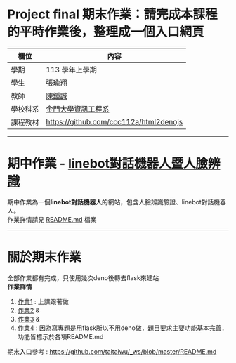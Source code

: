 # Project final 期末作業：請完成本課程的平時作業後，整理成一個入口網頁

欄位 | 內容
-----|--------
學期 | 113 學年上學期
學生 |  張瑜翔
教師 | [陳鍾誠](https://www.nqu.edu.tw/educsie/index.php?act=blog&code=list&ids=4)
學校科系 | [金門大學資訊工程系](https://www.nqu.edu.tw/educsie/index.php)
課程教材 | https://github.com/ccc112a/html2denojs

---

# 期中作業 - [linebot對話機器人暨人臉辨識](https://github.com/yuyuhsiang/Homework/tree/main/midterm_project)

期中作業為一個**linebot對話機器人**的網站，包含人臉辨識驗證、linebot對話機器人。<br>
作業詳情請見 [README.md](https://github.com/yuyuhsiang/Homework/blob/main/midterm_project/README.md) 檔案


---

# 關於期末作業 
全部作業都有完成，只使用幾次deno後轉去flask來建站<br>
**作業詳情**
1. [作業1](https://github.com/yuyuhsiang/Homework/tree/main/week1) : 上課跟著做
2. [作業2](https://github.com/yuyuhsiang/Homework/tree/main/week2) &
3. [作業3](https://github.com/yuyuhsiang/Homework/tree/main/week3) &
4. [作業4](https://github.com/yuyuhsiang/Homework/tree/main/week4) : 
因為寫專題是用flask所以不用deno做，題目要求主要功能基本完善，功能皆標示於各項README.md<br>

期末入口參考 : https://github.com/taitaiwu/_ws/blob/master/README.md